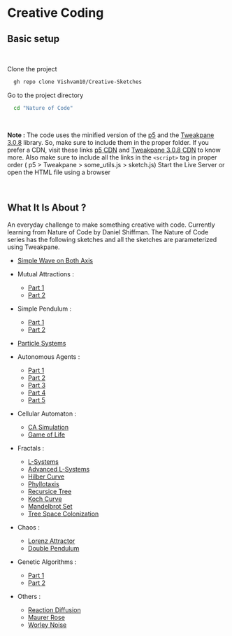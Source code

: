 # Creative Coding

## Basic setup

<br>

Clone the project
```bash
  gh repo clone Vishvam10/Creative-Sketches  
```

Go to the project directory
```bash
  cd "Nature of Code" 
```

<br>

**Note :** 
The code uses the minified version of the [p5](https://p5js.org/download/) and the [Tweakpane 3.0.8](https://github.com/cocopon/tweakpane/releases) library. So, make sure to include them in the proper folder. If you prefer a CDN, visit these links [p5 CDN](https://p5js.org/download/) and [Tweakpane 3.0.8 CDN](https://www.jsdelivr.com/package/npm/tweakpane) to know more. Also make sure to include all the links in the `<script>` tag in proper order ( p5 > Tweakpane > some_utils.js > sketch.js) 
Start the Live Server or open the HTML file using a browser

<br>

## What It Is About ?

An everyday challenge to make something creative with code. Currently learning from Nature of Code by Daniel Shiffman. 
The Nature of Code series has the following sketches and all the sketches are parameterized using Tweakpane. 

- [Simple Wave on Both Axis](https://github.com/Vishvam10/Creative-Sketches/tree/master/Nature%20of%20Code/sketch-1-Simple%20Wave%20On%20Both%20Axes)

- Mutual Attractions :
   - [Part 1](https://github.com/Vishvam10/Creative-Sketches/tree/master/Nature%20of%20Code/sketch-2-Mutual%20Attraction%20I)
   - [Part 2](https://github.com/Vishvam10/Creative-Sketches/tree/master/Nature%20of%20Code/sketch-3-Mutual%20Attraction%20II)

- Simple Pendulum :
   - [Part 1](https://github.com/Vishvam10/Creative-Sketches/tree/master/Nature%20of%20Code/sketch-4-Single%20Pendulum%20I) 
   - [Part 2](https://github.com/Vishvam10/Creative-Sketches/tree/master/Nature%20of%20Code/sketch-5-Single%20Pendulum%20II)

- [Particle Systems](https://github.com/Vishvam10/Creative-Sketches/tree/master/Nature%20of%20Code/sketch-6-Particle%20Systems)

- Autonomous Agents :
   - [Part 1](https://github.com/Vishvam10/Creative-Sketches/tree/master/Nature%20of%20Code/sketch-7-Autonomous%20Agents%20I) 
   - [Part 2](https://github.com/Vishvam10/Creative-Sketches/tree/master/Nature%20of%20Code/sketch-8-Autonomous%20Agents%20II)
   - [Part 3](https://github.com/Vishvam10/Creative-Sketches/tree/master/Nature%20of%20Code/sketch-9-Autonomous%20Agents%20III)
   - [Part 4](https://github.com/Vishvam10/Creative-Sketches/tree/master/Nature%20of%20Code/sketch-10-Autonomous%20Agents%20IV)
   - [Part 5](https://github.com/Vishvam10/Creative-Sketches/tree/master/Nature%20of%20Code/sketch-12-Autonomous%20Agents%20V)

- Cellular Automaton :
   - [CA Simulation](https://github.com/Vishvam10/Creative-Sketches/tree/master/Nature%20of%20Code/sketch-13-Cellular%20Automata)
   - [Game of Life](https://github.com/Vishvam10/Creative-Sketches/tree/master/Nature%20of%20Code/sketch-14-Cellular%20Automata%20-%20Game%20of%20Life)

- Fractals :
   - [L-Systems](https://github.com/Vishvam10/Creative-Sketches/tree/master/Nature%20of%20Code/sketch-15-L%20Systems)
   - [Advanced L-Systems](https://github.com/Vishvam10/Creative-Sketches/tree/master/Nature%20of%20Code/sketch-22-Advanced%20L%20Systems)
   - [Hilber Curve](https://github.com/Vishvam10/Creative-Sketches/tree/master/Nature%20of%20Code/sketch-23-Fractals-Hilbert%20Curve)
   - [Phyllotaxis](https://github.com/Vishvam10/Creative-Sketches/tree/master/Nature%20of%20Code/sketch-19-Fractals-Phyllotaxis)
   - [Recursice Tree](https://github.com/Vishvam10/Creative-Sketches/tree/master/Nature%20of%20Code/sketch-11-Recursive%20Tree)
   - [Koch Curve](https://github.com/Vishvam10/Creative-Sketches/tree/master/Nature%20of%20Code/sketch-16-Fractals-Koch%20Curve)
   - [Mandelbrot Set](https://github.com/Vishvam10/Creative-Sketches/tree/master/Nature%20of%20Code/sketch-17-Fractals-Mandelbrot%20Set)
   - [Tree Space Colonization](https://github.com/Vishvam10/Creative-Sketches/tree/master/Nature%20of%20Code/sketch-18-Fractals%20Trees-Space%20Colonization)

- Chaos :
   - [Lorenz Attractor](https://github.com/Vishvam10/Creative-Sketches/tree/master/Nature%20of%20Code/sketch-21-Chaos-Lorentz%20Attractor)
   - [Double Pendulum](https://github.com/Vishvam10/Creative-Sketches/tree/master/Nature%20of%20Code/sketch-20-Chaos-Double%20Pendulum)

- Genetic Algorithms :
   - [Part 1](https://github.com/Vishvam10/Creative-Sketches/tree/master/Nature%20of%20Code/sketch-27-Genetic%20Algorithms%20I)
   - [Part 2](https://github.com/Vishvam10/Creative-Sketches/tree/master/Nature%20of%20Code/sketch-28-Genetic%20Algorithms%20II)

- Others :
   - [Reaction Diffusion](https://github.com/Vishvam10/Creative-Sketches/tree/master/Nature%20of%20Code/sketch-24-Reaction%20Diffusion)  
   - [Maurer Rose](https://github.com/Vishvam10/Creative-Sketches/tree/master/Nature%20of%20Code/sketch-25-Maurer%20Rose)
   - [Worley Noise](https://github.com/Vishvam10/Creative-Sketches/tree/master/Nature%20of%20Code/sketch-26-Worley%20Noise)
